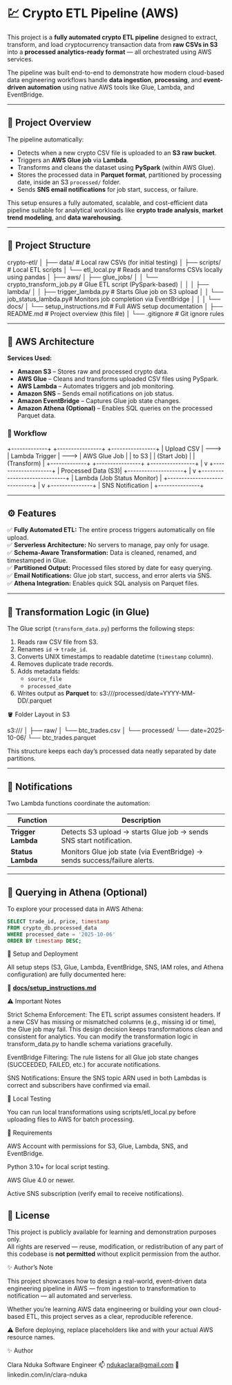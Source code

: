 # 💹 Crypto ETL Pipeline (AWS)

This project is a **fully automated crypto ETL pipeline** designed to extract, transform, and load cryptocurrency transaction data from **raw CSVs in S3** into a **processed analytics-ready format** — all orchestrated using AWS services.

The pipeline was built end-to-end to demonstrate how modern cloud-based data engineering workflows handle **data ingestion**, **processing**, and **event-driven automation** using native AWS tools like Glue, Lambda, and EventBridge.

---

## 🧠 Project Overview

The pipeline automatically:
- Detects when a new crypto CSV file is uploaded to an **S3 raw bucket**.
- Triggers an **AWS Glue job** via **Lambda**.
- Transforms and cleans the dataset using **PySpark** (within AWS Glue).
- Stores the processed data in **Parquet format**, partitioned by processing date, inside an S3 `processed/` folder.
- Sends **SNS email notifications** for job start, success, or failure.

This setup ensures a fully automated, scalable, and cost-efficient data pipeline suitable for analytical workloads like **crypto trade analysis**, **market trend modeling**, and **data warehousing**.

---

## 📂 Project Structure

crypto-etl/
│
├── data/ # Local raw CSVs (for initial testing)
│
├── scripts/ # Local ETL scripts
│ └── etl_local.py # Reads and transforms CSVs locally using pandas
│
├── aws/
│ ├── glue_jobs/
│ │ └── crypto_transform_job.py # Glue ETL script (PySpark-based)
│ │
│ ├── lambda/
│ │ ├── trigger_lambda.py # Starts Glue job on S3 upload
│ │ └── job_status_lambda.py# Monitors job completion via EventBridge
│ │
│ └── docs/
│ └── setup_instructions.md # Full AWS setup documentation
│
├── README.md # Project overview (this file)
│
└── .gitignore # Git ignore rules

---

## 🧩 AWS Architecture

**Services Used:**
- **Amazon S3** – Stores raw and processed crypto data.
- **AWS Glue** – Cleans and transforms uploaded CSV files using PySpark.
- **AWS Lambda** – Automates triggers and job monitoring.
- **Amazon SNS** – Sends email notifications on job status.
- **Amazon EventBridge** – Captures Glue job state changes.
- **Amazon Athena (Optional)** – Enables SQL queries on the processed Parquet data.

### 🔄 Workflow

+-------------+ +----------------+ +----------------+
| Upload CSV | ---> | Lambda Trigger | ---> | AWS Glue Job |
| to S3 | | (Start Job) | | (Transform) |
+-------------+ +----------------+ +----------------+
|
v
+--------------------+
| Processed Data (S3)|
+--------------------+
|
v
+-----------------------------+
| Lambda (Job Status Monitor) |
+-----------------------------+
|
v
+---------------+
| SNS Notification |
+---------------+


---

## ⚙️ Features

✅ **Fully Automated ETL:** The entire process triggers automatically on file upload.  
✅ **Serverless Architecture:** No servers to manage, pay only for usage.  
✅ **Schema-Aware Transformation:** Data is cleaned, renamed, and timestamped in Glue.  
✅ **Partitioned Output:** Processed files stored by date for easy querying.  
✅ **Email Notifications:** Glue job start, success, and error alerts via SNS.  
✅ **Athena Integration:** Enables quick SQL analysis on Parquet files.

---

## 🧰 Transformation Logic (in Glue)

The Glue script (`transform_data.py`) performs the following steps:

1. Reads raw CSV file from S3.
2. Renames `id` → `trade_id`.
3. Converts UNIX timestamps to readable datetime (`timestamp` column).
4. Removes duplicate trade records.
5. Adds metadata fields:
   - `source_file`
   - `processed_date`
6. Writes output as **Parquet** to:
s3://<your-bucket>/processed/date=YYYY-MM-DD/<filename>.parquet

🪣 Folder Layout in S3

s3://<your-bucket>/
│
├── raw/
│   └── btc_trades.csv
│
└── processed/
    └── date=2025-10-06/
        └── btc_trades.parquet

This structure keeps each day’s processed data neatly separated by date partitions.

---

## 🔔 Notifications

Two Lambda functions coordinate the automation:

| Function | Description |
|-----------|--------------|
| **Trigger Lambda** | Detects S3 upload → starts Glue job → sends SNS start notification. |
| **Status Lambda**  | Monitors Glue job state (via EventBridge) → sends success/failure alerts. |

---

## 🧠 Querying in Athena (Optional)

To explore your processed data in AWS Athena:

```sql
SELECT trade_id, price, timestamp
FROM crypto_db.processed_data
WHERE processed_date = '2025-10-06'
ORDER BY timestamp DESC;

```

🧾 Setup and Deployment

All setup steps (S3, Glue, Lambda, EventBridge, SNS, IAM roles, and Athena configuration)
are fully documented here:

📂 **[docs/setup_instructions.md](./docs/setup_instructions.md)**



⚠️ Important Notes

Strict Schema Enforcement:
The ETL script assumes consistent headers. If a new CSV has missing or mismatched columns (e.g., missing id or time), the Glue job may fail.
This design decision keeps transformations clean and consistent for analytics.
You can modify the transformation logic in transform_data.py to handle schema variations gracefully.

EventBridge Filtering:
The rule listens for all Glue job state changes (SUCCEEDED, FAILED, etc.) for accurate notifications.

SNS Notifications:
Ensure the SNS topic ARN used in both Lambdas is correct and subscribers have confirmed via email.


🧰 Local Testing

You can run local transformations using scripts/etl_local.py before uploading files to AWS for batch processing.


🧱 Requirements

AWS Account with permissions for S3, Glue, Lambda, SNS, and EventBridge.

Python 3.10+ for local script testing.

AWS Glue 4.0 or newer.

Active SNS subscription (verify email to receive notifications).


## 🧾 License

This project is publicly available for learning and demonstration purposes only.  
All rights are reserved — reuse, modification, or redistribution of any part of this codebase is **not permitted** without explicit permission from the author.


✨ Author’s Note

This project showcases how to design a real-world, event-driven data engineering pipeline in AWS —
from ingestion to transformation to notification — all automated and serverless.

Whether you’re learning AWS data engineering or building your own cloud-based ETL,
this project serves as a clear, reproducible reference.


⚠️ Before deploying, replace placeholders like <your-s3-bucket> and <your-sns-topic-arn> with your actual AWS resource names.


✨ Author

Clara Nduka
Software Engineer
📫 ndukaclara@gmail.com
💼 linkedin.com/in/clara-nduka